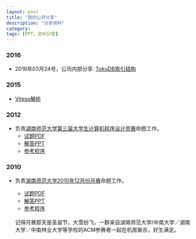 ```yaml
---
layout: post
title: "我的公开分享"
description: "分享资料"
category: 
tags: [PPT，资料分享]
---
```


### 2016

* 2016年03月24号，公司内部分享: [TokuDB索引结构](/ppt/tokudb-index.pptx)

### 2015

*  [Vitess解析](/ppt/vitess.pdf)

### 2012

*  负责[湖南师范大学第三届大学生计算机程序设计竞赛](http://acm.hunnu.edu.cn/online/?action=problem&type=list&courseid=81)命题工作。
	* [试题PDF](http://acm.hunnu.edu.cn/online/problem_pdf/HunnuProgrammingContest2012.pdf)
	* [解答PPT](https://github.com/openinx/algorithm-solution/raw/master/hunnu_3th_programming_contest/ProblemAndSolution/summary/Tutorial.pptx)
	* [参考程序](https://github.com/openinx/algorithm-solution/tree/master/hunnu_3th_programming_contest/ProblemAndSolution)
	
### 2010

*  负责[湖南师范大学2010年12月份月赛](http://acm.hunnu.edu.cn/online/?action=problem&type=list&courseid=54)命题工作。 
	* [试题PDF](http://acm.hunnu.edu.cn/online/problem_pdf/ProblemSet201012.pdf)
	* [解答PPT](https://github.com/openinx/algorithm-solution/raw/master/hunnu_201012_acm_monthly/solution/solution.pdf)
	* [参考程序](https://github.com/openinx/algorithm-solution/tree/master/hunnu_201012_acm_monthly/solution)
	
	<br>
	记得月赛那天是圣诞节，大雪纷飞，一群来自湖南师范大学/中南大学／湖南大学／中南林业大学等学校的ACM参赛者一起在机房厮杀，好生满足。
